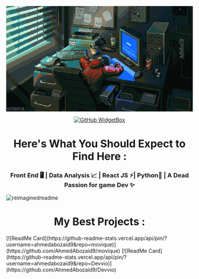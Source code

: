 <img align="center" src="assets/wallpaper.gif" alt="wallpaper">

<div style="text-align: center;"> 

[![GitHub WidgetBox](https://github-widgetbox.vercel.app/api/profile?username=ahmedabozaid9&data=followers,repositories,stars,commits&theme=dark)](https://github.com/AhmedAbozaid9/github-widgetbox) 
</div>

<h1 align="center">Here's What You Should Expect to Find Here :</h1>
<h3 align="center"> Front End 🖥️ | Data Analysis 📈 | React JS ⚡| Python🐍 | A Dead Passion for game Dev ✨ </h3>

<img src="https://myreadme.vercel.app/api/embed/ahmedabozaid9?panels=userstatistics,toprepositories,toplanguages,commitgraph" alt="reimaginedreadme" />

<h1 align="center">My Best Projects :</h1>
[![ReadMe Card](https://github-readme-stats.vercel.app/api/pin/?username=ahmedabozaid9&repo=movique)](https://github.com/AhmedAbozaid9/movique)
[![ReadMe Card](https://github-readme-stats.vercel.app/api/pin/?username=ahmedabozaid9&repo=Devvio)](https://github.com/AhmedAbozaid9/Devvio)
